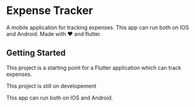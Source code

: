 # Expense Tracker

A mobile application for tracking expenses. This app can run both on IOS and Android. Made with :heart: and flutter.

## Getting Started

This project is a starting point for a Flutter application which can track expenses.

This project is still on developement

This app can run both on IOS and Android.
